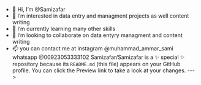 - 👋 Hi, I’m @Samizafar
- 👀 I’m interested in data entry and managment projects as well content writing 
- 🌱 I’m currently learning many other skills
- 💞️ I’m looking to collaborate on data entyry managment and content writing
- 📫 you can contact me at instagram @muhammad_ammar_sami whatsapp @00923053333102
Samizafar/Samizafar is a ✨ special ✨ repository because its `README.md` (this file) appears on your GitHub profile.
You can click the Preview link to take a look at your changes.
--->
